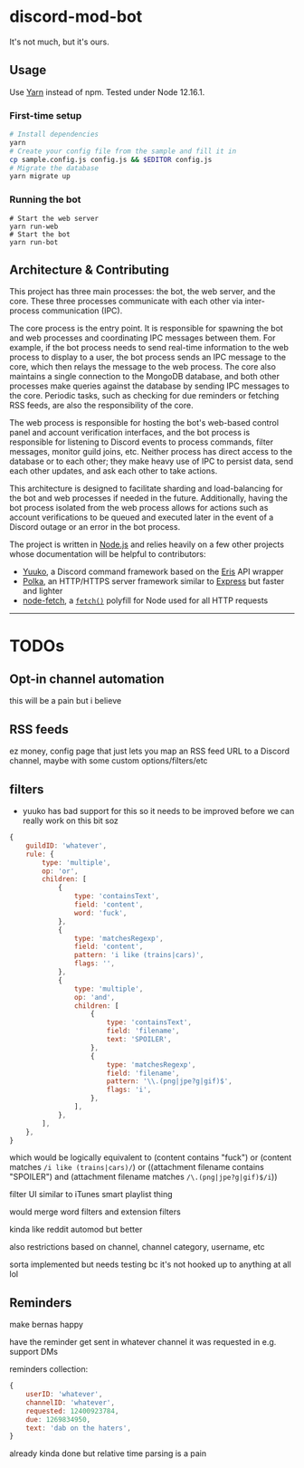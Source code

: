 # discord-mod-bot

It's not much, but it's ours.

## Usage

Use [Yarn](https://yarnpkg.com) instead of npm. Tested under Node 12.16.1.

### First-time setup

```bash
# Install dependencies
yarn
# Create your config file from the sample and fill it in
cp sample.config.js config.js && $EDITOR config.js
# Migrate the database
yarn migrate up
```

### Running the bot
```
# Start the web server
yarn run-web
# Start the bot
yarn run-bot
```

## Architecture & Contributing

This project has three main processes: the bot, the web server, and the core. These three processes communicate with each other via inter-process communication (IPC).

The core process is the entry point. It is responsible for spawning the bot and web processes and coordinating IPC messages between them. For example, if the bot process needs to send real-time information to the web process to display to a user, the bot process sends an IPC message to the core, which then relays the message to the web process. The core also maintains a single connection to the MongoDB database, and both other processes make queries against the database by sending IPC messages to the core. Periodic tasks, such as checking for due reminders or fetching RSS feeds, are also the responsibility of the core.

The web process is responsible for hosting the bot's web-based control panel and account verification interfaces, and the bot process is responsible for listening to Discord events to process commands, filter messages, monitor guild joins, etc. Neither process has direct access to the database or to each other; they make heavy use of IPC to persist data, send each other updates, and ask each other to take actions.

This architecture is designed to facilitate sharding and load-balancing for the bot and web processes if needed in the future. Additionally, having the bot process isolated from the web process allows for actions such as account verifications to be queued and executed later in the event of a Discord outage or an error in the bot process.

The project is written in [Node.js](https://nodejs.org) and relies heavily on a few other projects whose documentation will be helpful to contributors:
- [Yuuko](https://www.npmjs.com/package/yuuko), a Discord command framework based on the [Eris](https://www.npmjs.com/package/eris) API wrapper
- [Polka](https://www.npmjs.com/package/polka), an HTTP/HTTPS server framework similar to [Express](https://www.npmjs.com/package/express) but faster and lighter
- [node-fetch](https://www.npmjs.com/package/node-fetch), a [`fetch()`](https://developer.mozilla.org/en-US/docs/Web/API/Fetch_API/Using_Fetch) polyfill for Node used for all HTTP requests

---

# TODOs

## Opt-in channel automation

this will be a pain but i believe

## RSS feeds

ez money, config page that just lets you map an RSS feed URL to a Discord channel, maybe with some custom options/filters/etc

## filters

- yuuko has bad support for this so it needs to be improved before we can really work on this bit soz

```js
{
    guildID: 'whatever',
    rule: {
        type: 'multiple',
        op: 'or',
        children: [
            {
                type: 'containsText',
                field: 'content',
                word: 'fuck',
            },
            {
                type: 'matchesRegexp',
                field: 'content',
                pattern: 'i like (trains|cars)',
                flags: '',
            },
            {
                type: 'multiple',
                op: 'and',
                children: [
                    {
                        type: 'containsText',
                        field: 'filename',
                        text: 'SPOILER',
                    },
                    {
                        type: 'matchesRegexp',
                        field: 'filename',
                        pattern: '\\.(png|jpe?g|gif)$',
                        flags: 'i',
                    },
                ],
            },
        ],
    },
}
```

which would be logically equivalent to (content contains "fuck") or (content matches `/i like (trains|cars)/`) or ((attachment filename contains "SPOILER") and (attachment filename matches `/\.(png|jpe?g|gif)$/i`))

filter UI similar to iTunes smart playlist thing

would merge word filters and extension filters

kinda like reddit automod but better

also restrictions based on channel, channel category, username, etc

sorta implemented but needs testing bc it's not hooked up to anything at all lol

## Reminders

make bernas happy

have the reminder get sent in whatever channel it was requested in e.g. support DMs

reminders collection: 

```js
{
    userID: 'whatever',
    channelID: 'whatever',
    requested: 12400923784,
    due: 1269834950,
    text: 'dab on the haters',
}
```

already kinda done but relative time parsing is a pain
